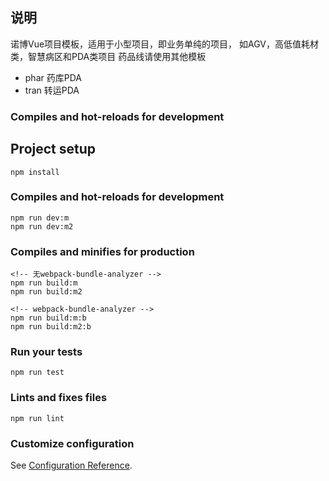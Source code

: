 ## 说明

诺博Vue项目模板，适用于小型项目，即业务单纯的项目， 如AGV，高低值耗材类，智慧病区和PDA类项目
药品线请使用其他模板

* phar 药库PDA
* tran 转运PDA

### Compiles and hot-reloads for development

## Project setup
```
npm install
```

### Compiles and hot-reloads for development
```
npm run dev:m
npm run dev:m2
```

### Compiles and minifies for production
```
<!-- 无webpack-bundle-analyzer -->
npm run build:m
npm run build:m2

<!-- webpack-bundle-analyzer -->
npm run build:m:b
npm run build:m2:b
```

### Run your tests
```
npm run test
```

### Lints and fixes files
```
npm run lint

```

### Customize configuration
See [Configuration Reference](https://cli.vuejs.org/config/).
